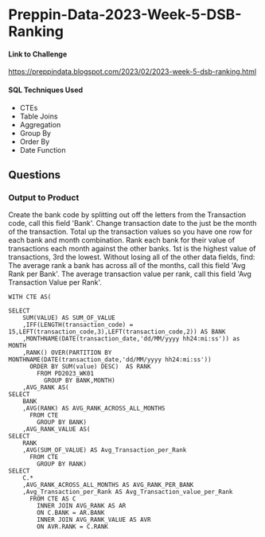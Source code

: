 # Preppin-Data-2023-Week-5-DSB-Ranking

#### Link to Challenge

https://preppindata.blogspot.com/2023/02/2023-week-5-dsb-ranking.html

#### SQL Techniques Used

- CTEs
- Table Joins
- Aggregation
- Group By
- Order By
- Date Function

## Questions

### Output to Product


Create the bank code by splitting out off the letters from the Transaction code, call this field 'Bank'.
Change transaction date to the just be the month of the transaction.
Total up the transaction values so you have one row for each bank and month combination.
Rank each bank for their value of transactions each month against the other banks. 1st is the highest value of transactions, 3rd the lowest. 
Without losing all of the other data fields, find:
The average rank a bank has across all of the months, call this field 'Avg Rank per Bank'.
The average transaction value per rank, call this field 'Avg Transaction Value per Rank'.


```
WITH CTE AS(
  
SELECT
    SUM(VALUE) AS SUM_OF_VALUE
    ,IFF(LENGTH(transaction_code) = 15,LEFT(transaction_code,3),LEFT(transaction_code,2)) AS BANK
    ,MONTHNAME(DATE(transaction_date,'dd/MM/yyyy hh24:mi:ss')) as MONTH
    ,RANK() OVER(PARTITION BY MONTHNAME(DATE(transaction_date,'dd/MM/yyyy hh24:mi:ss')) 
      ORDER BY SUM(value) DESC)  AS RANK
        FROM PD2023_WK01
          GROUP BY BANK,MONTH)
    ,AVG_RANK AS(
SELECT 
    BANK
    ,AVG(RANK) AS AVG_RANK_ACROSS_ALL_MONTHS
      FROM CTE 
        GROUP BY BANK)
    ,AVG_RANK_VALUE AS(
SELECT 
    RANK
    ,AVG(SUM_OF_VALUE) AS Avg_Transaction_per_Rank
      FROM CTE
        GROUP BY RANK)
SELECT 
    C.* 
    ,AVG_RANK_ACROSS_ALL_MONTHS AS AVG_RANK_PER_BANK
    ,Avg_Transaction_per_Rank AS Avg_Transaction_value_per_Rank
      FROM CTE AS C
        INNER JOIN AVG_RANK AS AR
        ON C.BANK = AR.BANK
        INNER JOIN AVG_RANK_VALUE AS AVR
        ON AVR.RANK = C.RANK

```
